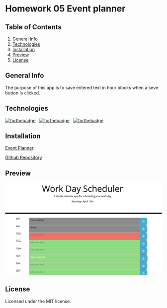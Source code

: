 # Homework 05 Event planner

## Table of Contents
1. [General Info](#general-info)
2. [Technologies](#technologies)
3. [Installation](#installation)
5. [Preview](#Preview)
6. [License](#License)

## General Info
The purpose of this app is to save entered text in hour blocks when a seve button is clicked.

## Technologies 
[![forthebadge](https://forthebadge.com/images/badges/uses-js.svg)](https://forthebadge.com) &nbsp; [![forthebadge](https://forthebadge.com/images/badges/uses-css.svg)](https://forthebadge.com) &nbsp; [![forthebadge](https://forthebadge.com/images/badges/uses-html.svg)](https://forthebadge.com)

## Installation
[Event Planner](https://matteothomas.github.io/05-homework-event-planner/)

[Github Repository](https://github.com/MatteoThomas/05-homework-event-planner)

## Preview
![preview](/assets/img/mainpage.png)

## License
Licensed under the MIT license.
	
